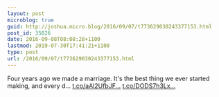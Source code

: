 ```yaml
---
layout: post
microblog: true
guid: http://joshua.micro.blog/2016/09/07/t773629030243377153.html
post_id: 35026
date: 2016-09-08T08:08:28+1100
lastmod: 2019-07-30T17:41:21+1100
type: post
url: /2016/09/07/t773629030243377153.html
---
```

Four years ago we made a marriage. It's the best thing we ever started making, and every d… [t.co/aAl2UfbJF...](https://t.co/aAl2UfbJF4) [t.co/DODS7h3Lx...](https://t.co/DODS7h3Lxt)
